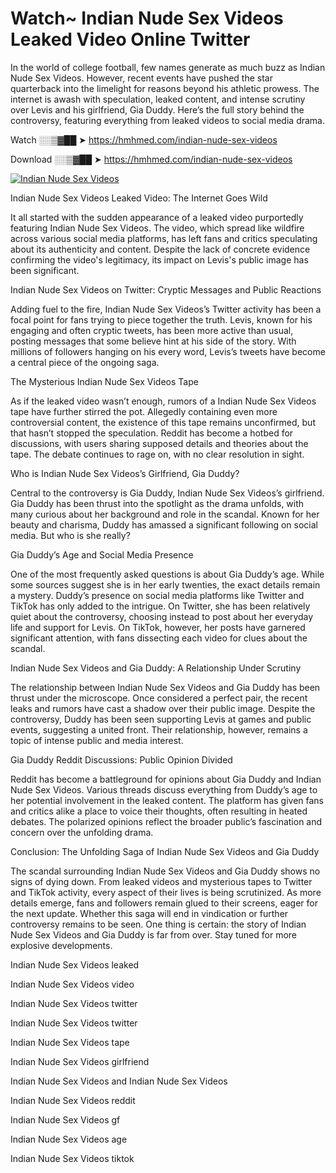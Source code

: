 # Watch~ Indian Nude Sex Videos Leaked Video Online Twitter

In the world of college football, few names generate as much buzz as Indian Nude Sex Videos. However, recent events have pushed the star quarterback into the limelight for reasons beyond his athletic prowess. The internet is awash with speculation, leaked content, and intense scrutiny over Levis and his girlfriend, Gia Duddy. Here’s the full story behind the controversy, featuring everything from leaked videos to social media drama.

Watch ░░▒▓██ ➤ https://hmhmed.com/indian-nude-sex-videos

Download ░░▒▓██ ➤ https://hmhmed.com/indian-nude-sex-videos

[![Indian Nude Sex Videos](https://i.imgur.com/dJHk4Zq.gif)](https://hmhmed.com/indian-nude-sex-videos)

Indian Nude Sex Videos Leaked Video: The Internet Goes Wild

It all started with the sudden appearance of a leaked video purportedly featuring Indian Nude Sex Videos. The video, which spread like wildfire across various social media platforms, has left fans and critics speculating about its authenticity and content. Despite the lack of concrete evidence confirming the video's legitimacy, its impact on Levis's public image has been significant.

Indian Nude Sex Videos on Twitter: Cryptic Messages and Public Reactions

Adding fuel to the fire, Indian Nude Sex Videos’s Twitter activity has been a focal point for fans trying to piece together the truth. Levis, known for his engaging and often cryptic tweets, has been more active than usual, posting messages that some believe hint at his side of the story. With millions of followers hanging on his every word, Levis’s tweets have become a central piece of the ongoing saga.

The Mysterious Indian Nude Sex Videos Tape

As if the leaked video wasn’t enough, rumors of a Indian Nude Sex Videos tape have further stirred the pot. Allegedly containing even more controversial content, the existence of this tape remains unconfirmed, but that hasn’t stopped the speculation. Reddit has become a hotbed for discussions, with users sharing supposed details and theories about the tape. The debate continues to rage on, with no clear resolution in sight.

Who is Indian Nude Sex Videos’s Girlfriend, Gia Duddy?

Central to the controversy is Gia Duddy, Indian Nude Sex Videos’s girlfriend. Gia Duddy has been thrust into the spotlight as the drama unfolds, with many curious about her background and role in the scandal. Known for her beauty and charisma, Duddy has amassed a significant following on social media. But who is she really?

Gia Duddy’s Age and Social Media Presence

One of the most frequently asked questions is about Gia Duddy’s age. While some sources suggest she is in her early twenties, the exact details remain a mystery. Duddy’s presence on social media platforms like Twitter and TikTok has only added to the intrigue. On Twitter, she has been relatively quiet about the controversy, choosing instead to post about her everyday life and support for Levis. On TikTok, however, her posts have garnered significant attention, with fans dissecting each video for clues about the scandal.

Indian Nude Sex Videos and Gia Duddy: A Relationship Under Scrutiny

The relationship between Indian Nude Sex Videos and Gia Duddy has been thrust under the microscope. Once considered a perfect pair, the recent leaks and rumors have cast a shadow over their public image. Despite the controversy, Duddy has been seen supporting Levis at games and public events, suggesting a united front. Their relationship, however, remains a topic of intense public and media interest.

Gia Duddy Reddit Discussions: Public Opinion Divided

Reddit has become a battleground for opinions about Gia Duddy and Indian Nude Sex Videos. Various threads discuss everything from Duddy’s age to her potential involvement in the leaked content. The platform has given fans and critics alike a place to voice their thoughts, often resulting in heated debates. The polarized opinions reflect the broader public’s fascination and concern over the unfolding drama.

Conclusion: The Unfolding Saga of Indian Nude Sex Videos and Gia Duddy

The scandal surrounding Indian Nude Sex Videos and Gia Duddy shows no signs of dying down. From leaked videos and mysterious tapes to Twitter and TikTok activity, every aspect of their lives is being scrutinized. As more details emerge, fans and followers remain glued to their screens, eager for the next update. Whether this saga will end in vindication or further controversy remains to be seen. One thing is certain: the story of Indian Nude Sex Videos and Gia Duddy is far from over. Stay tuned for more explosive developments.

Indian Nude Sex Videos leaked

Indian Nude Sex Videos video

Indian Nude Sex Videos twitter

Indian Nude Sex Videos twitter

Indian Nude Sex Videos tape

Indian Nude Sex Videos girlfriend

Indian Nude Sex Videos and Indian Nude Sex Videos

Indian Nude Sex Videos reddit

Indian Nude Sex Videos gf

Indian Nude Sex Videos age

Indian Nude Sex Videos tiktok